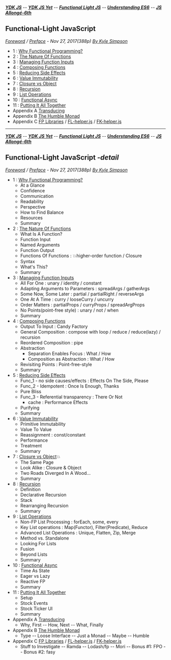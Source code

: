 <a name="top"></a>
***[YDK JS]** -- **[YDK JS Yet]** -- **[Functional Light JS]** -- **[Understanding ES6]** -- **[JS Allongé-6th]***   

[YDK JS]: https://github.com/ky27100/You-Dont-Know-JS/tree/1st-ed/toc.md#top
[YDK JS Yet]: https://github.com/ky27100/You-Dont-Know-JS/blob/2nd-ed/toc.md#top
[Functional Light JS]: https://github.com/ky27100/Functional-Light-JS/blob/master/manuscript/toc.md#top
[Understanding ES6]: https://github.com/ky27100/understandinges6/blob/master/manuscript/toc.md#top
[JS Allongé-6th]: https://github.com/ky27100/javascript-allonge-six/blob/master/myAllonge/markdown/toc.md#top

## Functional-Light JavaScript
*[Foreword](foreword.md/#foreword) / [Preface](preface.md/#preface) - Nov 27, 2017(388p) [By Kyle Simpson](https://github.com/getify)*
* 1 : [Why Functional Programming?](ch1.md#functional-light-javascript)
* 2 : [The Nature Of Functions](ch2.md#functional-light-javascript)
* 3 : [Managing Function Inputs](ch3.md#functional-light-javascript)
* 4 : [Composing Functions](ch4.md#functional-light-javascript)
* 5 : [Reducing Side Effects](ch5.md#functional-light-javascript)
* 6 : [Value Immutability](ch6.md#functional-light-javascript)
* 7 : [Closure vs Object](ch7.md#functional-light-javascript)
* 8 : [Recursion](ch8.md#functional-light-javascript)
* 9 : [List Operations](ch9.md#functional-light-javascript)
* 10 : [Functional Async](ch10.md#functional-light-javascript)
* 11 : [Putting It All Together](ch11.md#functional-light-javascript)
* Appendix A [Transducing](apA.md#functional-light-javascript)
* Appendix B [The Humble Monad](apB.md#functional-light-javascript)
* Appendix C [FP Libraries](apC.md#functional-light-javascript) / [FL-helper.js](FL-helper.js) / [FK-helper.js](FK-helper.js)

---
***[YDK JS]** -- **[YDK JS Yet]** -- **[Functional Light JS]** -- **[Understanding ES6]** -- **[JS Allongé-6th]***   
## Functional-Light JavaScript *-detail*
*[Foreword](foreword.md/#foreword) / [Preface](preface.md/#preface) - Nov 27, 2017(388p) [By Kyle Simpson](https://github.com/getify)*
* 1 : [Why Functional Programming?](ch1.md#functional-light-javascript)
    * At a Glance
    * Confidence
    * Communication
    * Readability
    * Perspective
    * How to Find Balance
    * Resources
    * Summary
* 2 : [The Nature Of Functions](ch2.md#functional-light-javascript)
    * What Is A Function?
    * Function Input
    * Named Arguments
    * Function Output
    * Functions Of Functions : :boom:higher-order function / Closure
    * Syntax 
    * What's This?
    * Summary
* 3 : [Managing Function Inputs](ch3.md#functional-light-javascript)
    * All For One : unary / identity / constant
    * Adapting Arguments to Parameters : spreadArgs / gatherArgs
    * Some Now, Some Later : partial / partialRight / reverseArgs
    * One At A Time : curry / looseCurry / uncurry
    * Order Matters : partialProps / curryProps / spreadArgProps
    * No Points(point-free style) : unary / not / when
    * Summary
* 4 : [Composing Functions](ch4.md#functional-light-javascript)
    * Output To Input : Candy Factory
    * General Composition : compose with loop / reduce / reduce(lazy) / recursion
    * Reordered Composition : pipe
    * Abstraction
        * Separation Enables Focus : What / How
        * Composition as Abstraction : What / How
    * Revisiting Points : Point-free-style
    * Summary
* 5 : [Reducing Side Effects](ch5.md#functional-light-javascript)
    * Func_1 - no side causes/effects : Effects On The Side, Please
    * Func_2 - Idempotent : Once Is Enough, Thanks
    * Pure Bliss
    * Func_3 - Referential transparency : There Or Not
        * cache : Performance Effects
    * Purifying
    * Summary
* 6 : [Value Immutability](ch6.md#functional-light-javascript)
    * Primitive Immutability
    * Value To Value
    * Reassignment : const/constant
    * Performance
    * Treatment
    * Summary
* 7 : [Closure vs Object](ch7.md#functional-light-javascript):boom:
    * The Same Page
    * Look Alike : Closure & Object
    * Two Roads Diverged In A Wood...
    * Summary
* 8 : [Recursion](ch8.md#functional-light-javascript)
    * Definition
    * Declarative Recursion
    * Stack
    * Rearranging Recursion
    * Summary
* 9 : [List Operations](ch9.md#functional-light-javascript)
    * Non-FP List Processing : forEach, some, every
    * Key List operations : Map(Functor), Filter(Predicate), Reduce
    * Advanced List Operations : Unique, Flatten, Zip, Merge
    * Method vs. Standalone
    * Looking For Lists
    * Fusion
    * Beyond Lists
    * Summary
* 10 : [Functional Async](ch10.md#functional-light-javascript)
    * Time As State
    * Eager vs Lazy
    * Reactive FP
    * Summary
* 11 : [Putting It All Together](ch11.md#functional-light-javascript)
    * Setup
    * Stock Events
    * Stock Ticker UI
    * Summary
* Appendix A [Transducing](apA.md#functional-light-javascript)
    * Why, First -- How, Next -- What, Finally
* Appendix B [The Humble Monad](apB.md#functional-light-javascript)
    * Type -- Loose Interface -- Just a Monad -- Maybe -- Humble
* Appendix C [FP Libraries](apC.md#functional-light-javascript) / [FL-helper.js](FL-helper.js) / [FK-helper.js](FK-helper.js)
    * Stuff to Investigate -- Ramda -- Lodash/fp -- Mori -- Bonus #1: FPO -- Bonus #2: fasy
